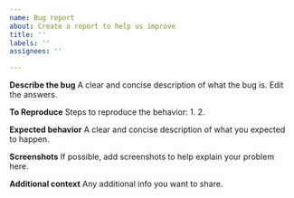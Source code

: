 ```yaml
---
name: Bug report
about: Create a report to help us improve
title: ''
labels: ''
assignees: ''

---
```


**Describe the bug**
A clear and concise description of what the bug is. Edit the answers.

**To Reproduce**
Steps to reproduce the behavior:
1.
2.

**Expected behavior**
A clear and concise description of what you expected to happen.

**Screenshots**
If possible, add screenshots to help explain your problem here.


**Additional context**
Any additional info you want to share.
